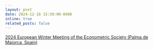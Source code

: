 ```yaml
---
layout: post
date: 2024-12-16 15:59:00-0400
inline: true
related_posts: false
---
```


[2024 European Winter Meeting of the Econometric Society (Palma de Majorca, Spain)](https://www.econometricsociety.org/regional-activities/schedule/2024/12/16/2024-European-Winter-Meeting-Palma-de-Majorca-Spain)
